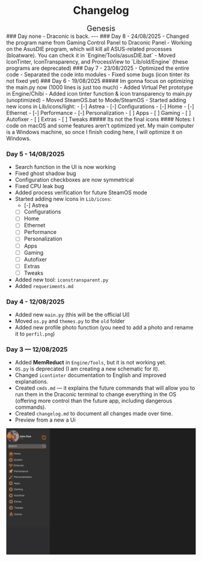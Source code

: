 <div align="center">
    <h1 align="center">Changelog</h1>
    <span style="font-size: 20px;">Genesis</span>
</div>
### Day none
- Draconic is back.
---
### Day 8 - 24/08/2025
<!-- I followed a girl today and she followed me back :) I want to talk to her -->
- Changed the program name from Gaming Control Panel to Draconic Panel
- Working on the AsusDIE program, which will kill all ASUS-related processes (bloatware). You can check it in `Engine/Tools/asusDIE.bat`
- Moved IconTinter, IconTransparency, and ProcessView to `Lib/old/Engine` (these programs are deprecated)
### Day 7 - 23/08/2025
<!-- the worst day of my life in this year -->
- Optimized the entire code
- Separated the code into modules
- Fixed some bugs (icon tinter its not fixed yet)
### Day 6 - 19/08/2025
##### Im gonna focus on optimizing the main.py now (1000 lines is just too much)
- Added Virtual Pet prototype in Engine/Chibi
- Added icon tinter function & icon transparency to main.py (unoptimized)
- Moved SteamOS.bat to Mode/SteamOS
- Started adding new icons in Lib/icons/light:
    - [-] Astrea
    - [-] Configurations
    - [-] Home
    - [-] Ethernet
    - [-] Performance
    - [-] Personalization
    - [ ] Apps
    - [ ] Gaming
    - [ ] Autofixer
    - [ ] Extras
    - [ ] Tweaks
##### Its not the final icons
#### Notes: I code on macOS and some features aren't optimized yet. My main computer is a Windows machine, so once I finish coding here, I will optimize it on Windows.

### Day 5 - 14/08/2025
- Search function in the UI is now working
- Fixed ghost shadow bug
- Configuration checkboxes are now symmetrical
- Fixed CPU leak bug
- Added process verification for future SteamOS mode
- Started adding new icons in `Lib/icons`:
    - [-] Astrea
    - [ ] Configurations
    - [ ] Home
    - [ ] Ethernet
    - [ ] Performance
    - [ ] Personalization
    - [ ] Apps
    - [ ] Gaming
    - [ ] Autofixer
    - [ ] Extras
    - [ ] Tweaks
- Added new tool: `iconstransparent.py`
- Added `requeriments.md`

### Day 4 - 12/08/2025
- Added new `main.py` (this will be the official UI)
- Moved `os.py` and `themes.py` to the `old` folder
- Added new profile photo function (you need to add a photo and rename it to `perfil.png`)

### Day 3 — 12/08/2025
- Added **MemReduct** in `Engine/Tools`, but it is not working yet.
- `OS.py` is deprecated (I am creating a new schematic for it).
- Changed `icontinter` documentation to English and improved explanations.
- Created `cmds.md` — it explains the future commands that will allow you to run them in the Draconic terminal to change everything in the OS (offering more control than the future app, including dangerous commands).
- Created `changelog.md` to document all changes made over time.
- Preview from a new a Ui
<div>
<img src="https://github.com/aritsuyu/Project-DraconicOS/blob/main/lib/img/preview.png" width="800"/>
<div>
